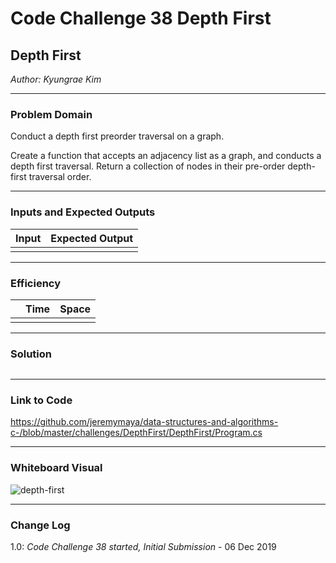 # Code Challenge 38 Depth First

## Depth First
*Author: Kyungrae Kim*

---

### Problem Domain
Conduct a depth first preorder traversal on a graph.

Create a function that accepts an adjacency list as a graph, and conducts a depth first traversal. Return a collection of nodes in their pre-order depth-first traversal order.

---

### Inputs and Expected Outputs
| Input | Expected Output |
| :----------- |:----------- |
|  |  |

---

### Efficiency
| | Time | Space |
|:-- | :----------- | :----------- |
|  |  |  |

---

### Solution
```C#

```

---

### Link to Code
https://github.com/jeremymaya/data-structures-and-algorithms-c-/blob/master/challenges/DepthFirst/DepthFirst/Program.cs

---

### Whiteboard Visual
![depth-first](https://github.com/jeremymaya/data-structures-and-algorithms-c-/blob/master/assets/depth-first.jpg)

---

### Change Log
1.0: *Code Challenge 38 started, Initial Submission* - 06 Dec 2019